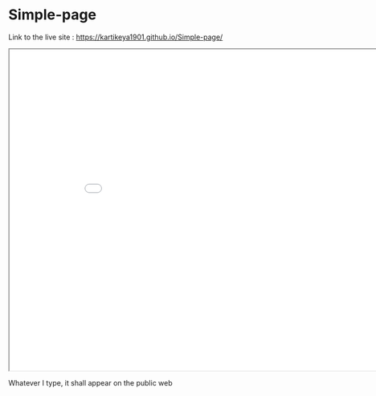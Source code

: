 # Simple-page
Link to the live site : https://kartikeya1901.github.io/Simple-page/

<iframe scrolling="no"  width="900" height="640" src="./match-data-to-chart-type (version 1)_16312_image001.gif"></iframe>

Whatever I type, it shall appear on the public web
